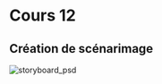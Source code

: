 # Cours 12
## Création de scénarimage


![storyboard_psd](https://user-images.githubusercontent.com/89647927/145742615-ccbb1111-cf81-46e4-9c22-8857f73650cd.png)
